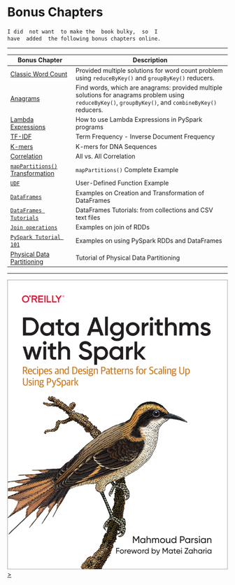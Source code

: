 # Bonus Chapters

	I did  not want  to make the  book bulky,  so  I  
	have  added  the following bonus chapters online.

-----

| Bonus Chapter                               | Description  |
|---------------------------------------------|--------------|
| [Classic Word Count](./wordcount/)          | Provided multiple solutions for word count problem using `reduceByKey()` and `groupByKey()` reducers.  |
| [Anagrams](./anagrams/)                     | Find words, which are anagrams: provided multiple solutions for anagrams problem using `reduceByKey()`, `groupByKey()`, and `combineByKey()` reducers. |
| [Lambda Expressions](./lambda_expressions/) | How to use Lambda Expressions in PySpark programs |
| [TF-IDF](./TF-IDF/)                         | Term Frequency - Inverse Document Frequency |
| [K-mers](./k-mers/)                         | K-mers for DNA Sequences |
| [Correlation](./correlation/)               | All vs. All Correlation |
| [`mapPartitions()` Transformation](./mappartitions/) | `mapPartitions()` Complete Example  |
| [`UDF`](./UDF/) | User-Defined Function Example  |
| [`DataFrames`](./dataframes/) | Examples on Creation and Transformation of DataFrames |
| [`DataFrames Tutorials`](./dataframes/) | DataFrames Tutorials: from collections and CSV text files |
| [`Join operations`](./join/) | Examples on join of RDDs |
| [`PySpark Tutorial 101`](./pyspark_tutorial/) | Examples on using PySpark RDDs and DataFrames |
| [Physical Data Partitioning](./physical_partitioning/README.md) | Tutorial of Physical Data Partitioning |
-----


<a href="https://www.oreilly.com/library/view/data-algorithms-with/9781492082378/">
    <img
        alt="Data Algorithms with Spark"
        src="../../images/Data_Algorithms_with_Spark_COVER_9781492082385.png"
    >
>
